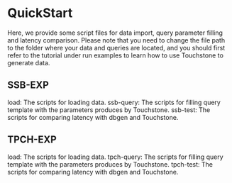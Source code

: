 # QuickStart

Here, we provide some script files for data import, query parameter filling and latency comparison. Please note that you need to change the file path to the folder where your data and queries are located, and you should first refer to the tutorial under run examples to learn how to use Touchstone to generate data.

## SSB-EXP
load: The scripts for loading data.
ssb-query: The scripts for filling query template with the parameters produces by Touchstone.
ssb-test: The scripts for comparing latency with dbgen and Touchstone.

## TPCH-EXP
load: The scripts for loading data.
tpch-query: The scripts for filling query template with the parameters produces by Touchstone.
tpch-test: The scripts for comparing latency with dbgen and Touchstone.
